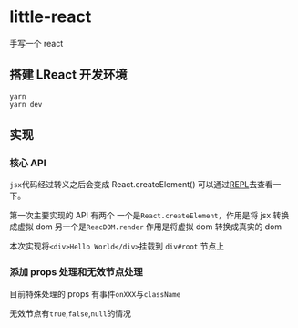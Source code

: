# little-react

手写一个 react

## 搭建 LReact 开发环境

```shell
yarn
yarn dev
```

## 实现

### 核心 API

`jsx`代码经过转义之后会变成 React.createElement()
可以通过[REPL](https://babeljs.io/repl#?browsers=defaults%2C%20not%20ie%2011%2C%20not%20ie_mob%2011&build=&builtIns=false&corejs=3.6&spec=false&loose=false&code_lz=DwEwlgbgfAEgpgGwQewAQHVkCcEmAenGiA&debug=false&forceAllTransforms=false&shippedProposals=false&circleciRepo=&evaluate=false&fileSize=false&timeTravel=false&sourceType=module&lineWrap=true&presets=env%2Creact%2Cstage-2&prettier=false&targets=&version=7.12.3&externalPlugins=)去查看一下。

第一次主要实现的 API 有两个
一个是`React.createElement`，作用是将 jsx 转换成虚拟 dom
另一个是`ReacDOM.render` 作用是将虚拟 dom 转换成真实的 dom

本次实现将`<div>Hello World</div>`挂载到 `div#root` 节点上

### 添加 props 处理和无效节点处理

目前特殊处理的 props 有事件`onXXX`与`className`

无效节点有`true`,`false`,`null`的情况
